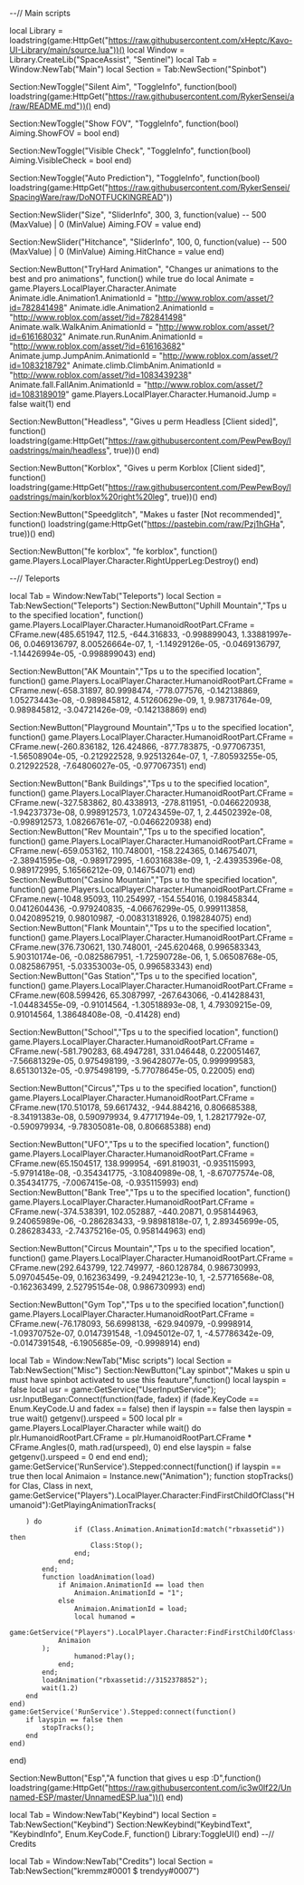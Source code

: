 


--// Main scripts




local Library = loadstring(game:HttpGet("https://raw.githubusercontent.com/xHeptc/Kavo-UI-Library/main/source.lua"))()
local Window = Library.CreateLib("SpaceAssist", "Sentinel")
local Tab = Window:NewTab("Main")
local Section = Tab:NewSection("Spinbot")

Section:NewToggle("Silent Aim", "ToggleInfo", function(bool)
    loadstring(game:HttpGet("https://raw.githubusercontent.com/RykerSensei/a/raw/README.md"))()
end)

Section:NewToggle("Show FOV", "ToggleInfo", function(bool)
    Aiming.ShowFOV = bool
end)

Section:NewToggle("Visible Check", "ToggleInfo", function(bool)
    Aiming.VisibleCheck = bool
end)

Section:NewToggle("Auto Prediction"), "ToggleInfo", function(bool)
    loadstring(game:HttpGet("https://raw.githubusercontent.com/RykerSensei/SpacingWare/raw/DoNOTFUCKINGREAD"))
    
Section:NewSlider("Size", "SliderInfo", 300, 3, function(value) -- 500 (MaxValue) | 0 (MinValue)
    Aiming.FOV = value
end)

Section:NewSlider("Hitchance", "SliderInfo", 100, 0, function(value) -- 500 (MaxValue) | 0 (MinValue)
    Aiming.HitChance = value
end)



Section:NewButton("TryHard Animation", "Changes ur animations to the best and pro animations", function()
    while true do
        local Animate = game.Players.LocalPlayer.Character.Animate
        Animate.idle.Animation1.AnimationId = "http://www.roblox.com/asset/?id=782841498"
        Animate.idle.Animation2.AnimationId = "http://www.roblox.com/asset/?id=782841498"
        Animate.walk.WalkAnim.AnimationId = "http://www.roblox.com/asset/?id=616168032"
        Animate.run.RunAnim.AnimationId = "http://www.roblox.com/asset/?id=616163682"
        Animate.jump.JumpAnim.AnimationId = "http://www.roblox.com/asset/?id=1083218792"
        Animate.climb.ClimbAnim.AnimationId = "http://www.roblox.com/asset/?id=1083439238"
        Animate.fall.FallAnim.AnimationId = "http://www.roblox.com/asset/?id=1083189019"
        game.Players.LocalPlayer.Character.Humanoid.Jump = false
        wait(1)
        end

Section:NewButton("Headless", "Gives u perm Headless [Client sided]", function()
    loadstring(game:HttpGet("https://raw.githubusercontent.com/PewPewBoy/loadstrings/main/headless", true))() 
end)


Section:NewButton("Korblox", "Gives u perm Korblox [Client sided]", function()
    loadstring(game:HttpGet("https://raw.githubusercontent.com/PewPewBoy/loadstrings/main/korblox%20right%20leg", true))() 
end)

Section:NewButton("Speedglitch", "Makes u faster [Not recommended]", function()
    loadstring(game:HttpGet("https://pastebin.com/raw/Pzj1hGHa", true))() 
end)



Section:NewButton("fe korblox", "fe korblox", function()
    game.Players.LocalPlayer.Character.RightUpperLeg:Destroy()
end)









--// Teleports

local Tab = Window:NewTab("Teleports")
local Section = Tab:NewSection("Teleports")
Section:NewButton("Uphill Mountain","Tps u to the specified location", function()
	game.Players.LocalPlayer.Character.HumanoidRootPart.CFrame = CFrame.new(485.651947, 112.5, -644.316833, -0.998899043, 1.33881997e-06, 0.0469136797, 8.00526664e-07, 1, -1.14929126e-05, -0.0469136797, -1.14426994e-05, -0.998899043)
end)

Section:NewButton("AK Mountain","Tps u to the specified location", function()
	game.Players.LocalPlayer.Character.HumanoidRootPart.CFrame = CFrame.new(-658.31897, 80.9998474, -778.077576, -0.142138869, 1.05273443e-08, -0.989845812, 4.51260629e-09, 1, 9.98731764e-09, 0.989845812, -3.04721426e-09, -0.142138869)
end)


Section:NewButton("Playground Mountain","Tps u to the specified location", function()
	game.Players.LocalPlayer.Character.HumanoidRootPart.CFrame = CFrame.new(-260.836182, 126.424866, -877.783875, -0.977067351, -1.56508904e-05, -0.212922528, 9.92513264e-07, 1, -7.80593255e-05, 0.212922528, -7.64806027e-05, -0.977067351)
end)

Section:NewButton("Bank Buildings","Tps u to the specified location", function()
	game.Players.LocalPlayer.Character.HumanoidRootPart.CFrame = CFrame.new(-327.583862, 80.4338913, -278.811951, -0.0466220938, -1.94237373e-08, 0.998912573, 1.07243459e-07, 1, 2.44502392e-08, -0.998912573, 1.08266761e-07, -0.0466220938)
end)  
Section:NewButton("Rev Mountain","Tps u to the specified location", function()
	game.Players.LocalPlayer.Character.HumanoidRootPart.CFrame = CFrame.new(-659.053162, 110.748001, -158.224365, 0.146754071, -2.38941595e-08, -0.989172995, -1.60316838e-09, 1, -2.43935396e-08, 0.989172995, 5.16566212e-09, 0.146754071)
end)
Section:NewButton("Casino Mountain","Tps u to the specified location", function()
	game.Players.LocalPlayer.Character.HumanoidRootPart.CFrame = CFrame.new(-1048.95093, 110.254997, -154.554016, 0.198458344, 0.0412604436, -0.979240835, -4.06676299e-05, 0.999113858, 0.0420895219, 0.98010987, -0.00831318926, 0.198284075)
end) 
Section:NewButton("Flank Mountain","Tps u to the specified location", function()
	game.Players.LocalPlayer.Character.HumanoidRootPart.CFrame = CFrame.new(376.730621, 130.748001, -245.620468, 0.996583343, 5.90310174e-06, -0.0825867951, -1.72590728e-06, 1, 5.06508768e-05, 0.0825867951, -5.03353003e-05, 0.996583343)
end)  
Section:NewButton("Gas Station","Tps u to the specified location", function()
	game.Players.LocalPlayer.Character.HumanoidRootPart.CFrame = CFrame.new(608.599426, 65.3087997, -267.643066, -0.414288431, -1.04483455e-09, -0.91014564, -1.30518893e-08, 1, 4.79309215e-09, 0.91014564, 1.38648408e-08, -0.41428)
end) 


Section:NewButton("School","Tps u to the specified location", function()
	game.Players.LocalPlayer.Character.HumanoidRootPart.CFrame = CFrame.new(-581.790283, 68.4947281, 331.046448, 0.220051467, -7.56681329e-05, 0.975498199, -3.96428077e-05, 0.999999583, 8.65130132e-05, -0.975498199, -5.77078645e-05, 0.22005)
end) 

Section:NewButton("Circus","Tps u to the specified location", function()
	game.Players.LocalPlayer.Character.HumanoidRootPart.CFrame = CFrame.new(170.510178, 59.6617432, -944.884216, 0.806685388, -8.34191383e-08, 0.590979934, 9.47717194e-09, 1, 1.28217792e-07, -0.590979934, -9.78305081e-08, 0.806685388)
end) 

Section:NewButton("UFO","Tps u to the specified location", function()
	game.Players.LocalPlayer.Character.HumanoidRootPart.CFrame = CFrame.new(65.1504517, 138.999954, -691.819031, -0.935115993, -5.9791418e-08, -0.354341775, -3.10840989e-08, 1, -8.67077574e-08, 0.354341775, -7.0067415e-08, -0.935115993)
end) 
Section:NewButton("Bank Tree","Tps u to the specified location", function()
	game.Players.LocalPlayer.Character.HumanoidRootPart.CFrame = CFrame.new(-374.538391, 102.052887, -440.20871, 0.958144963, 9.24065989e-06, -0.286283433, -9.98981818e-07, 1, 2.89345699e-05, 0.286283433, -2.74375216e-05, 0.958144963)
end) 

Section:NewButton("Circus Mountain","Tps u to the specified location", function()
	game.Players.LocalPlayer.Character.HumanoidRootPart.CFrame = CFrame.new(292.643799, 122.749977, -860.128784, 0.986730993, 5.09704545e-09, 0.162363499, -9.24942123e-10, 1, -2.57716568e-08, -0.162363499, 2.52795154e-08, 0.986730993)
end) 

Section:NewButton("Gym Top","Tps u to the specified location",function()
	game.Players.LocalPlayer.Character.HumanoidRootPart.CFrame = CFrame.new(-76.178093, 56.6998138, -629.940979, -0.9998914, -1.09370752e-07, 0.0147391548, -1.0945012e-07, 1, -4.57786342e-09, -0.0147391548, -6.1905685e-09, -0.9998914)
end) 


local Tab = Window:NewTab("Misc scripts")
local Section = Tab:NewSection("Misc")
Section:NewButton("Lay spinbot","Makes u spin u must have spinbot activated to use this feauture",function()
	local layspin = false
    local usr = game:GetService("UserInputService");
    usr.InputBegan:Connect(function(fade, fadex)
        if (fade.KeyCode == Enum.KeyCode.U and fadex == false) then
            if layspin == false then
                layspin = true
                wait()
                getgenv().urspeed = 500
                local plr = game.Players.LocalPlayer.Character
                while wait() do
                    plr.HumanoidRootPart.CFrame = plr.HumanoidRootPart.CFrame * CFrame.Angles(0, math.rad(urspeed), 0)
                end
            else
                layspin = false
                getgenv().urspeed = 0
            end
        end
    end);
    game:GetService('RunService').Stepped:connect(function()
        if layspin == true then
            local Animaion = Instance.new("Animation");
            function stopTracks()
                for Clas, Class in next, game:GetService("Players").LocalPlayer.Character:FindFirstChildOfClass("Humanoid"):GetPlayingAnimationTracks(
    
        ) do
                    if (Class.Animation.AnimationId:match("rbxassetid")) then
                        Class:Stop();
                    end;
                end;
            end;
            function loadAnimation(load)
                if Animaion.AnimationId == load then
                    Animaion.AnimationId = "1";
                else
                    Animaion.AnimationId = load;
                    local humanod =
                game:GetService("Players").LocalPlayer.Character:FindFirstChildOfClass("Humanoid"):LoadAnimation(
                Animaion
            );
                    humanod:Play();
                end;
            end;
            loadAnimation("rbxassetid://3152378852");
            wait(1.2)
        end
    end)
    game:GetService('RunService').Stepped:connect(function()
        if layspin == false then
            stopTracks();
        end
    end)
end) 

Section:NewButton("Esp","A function that gives u esp :D",function()
loadstring(game:HttpGet("https://raw.githubusercontent.com/ic3w0lf22/Unnamed-ESP/master/UnnamedESP.lua"))()
end)


local Tab = Window:NewTab("Keybind") 
local Section = Tab:NewSection("Keybind")
Section:NewKeybind("KeybindText", "KeybindInfo", Enum.KeyCode.F, function()
	Library:ToggleUI()
end)
--// Credits 

local Tab = Window:NewTab("Credits")
local Section = Tab:NewSection("kremmz#0001 $ trendyy#0007")

